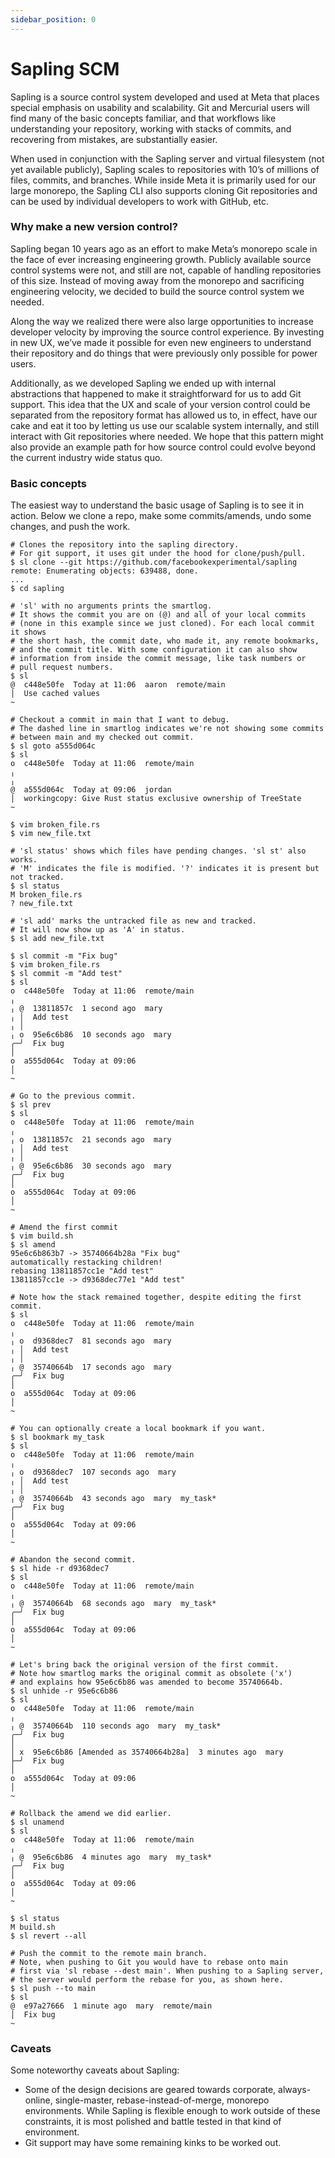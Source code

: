 ```yaml
---
sidebar_position: 0
---
```


# Sapling SCM

Sapling is a source control system developed and used at Meta that places special emphasis on usability and scalability. Git and Mercurial users will find many of the basic concepts familiar, and that workflows like understanding your repository, working with stacks of commits, and recovering from mistakes, are substantially easier.

When used in conjunction with the Sapling server and virtual filesystem (not yet available publicly), Sapling scales to repositories with 10’s of millions of files, commits, and branches. While inside Meta it is primarily used for our large monorepo, the Sapling CLI also supports cloning Git repositories and can be used by individual developers to work with GitHub, etc.

### Why make a new version control?

Sapling began 10 years ago as an effort to make Meta’s monorepo scale in the face of ever increasing engineering growth.  Publicly available source control systems were not, and still are not, capable of handling repositories of this size. Instead of moving away from the monorepo and sacrificing engineering velocity, we decided to build the source control system we needed.

Along the way we realized there were also large opportunities to increase developer velocity by improving the source control experience. By investing in new UX, we’ve made it possible for even new engineers to understand their repository and do things that were previously only possible for power users.

Additionally, as we developed Sapling we ended up with internal abstractions that happened to make it straightforward for us to add Git support. This idea that the UX and scale of your version control could be separated from the repository format has allowed us to, in effect, have our cake and eat it too by letting us use our scalable system internally, and still interact with Git repositories where needed.  We hope that this pattern might also provide an example path for how source control could evolve beyond the current industry wide status quo.

### Basic concepts

The easiest way to understand the basic usage of Sapling is to see it in action. Below we clone a repo, make some commits/amends, undo some changes, and push the work.

```sl-shell-example
# Clones the repository into the sapling directory.
# For git support, it uses git under the hood for clone/push/pull.
$ sl clone --git https://github.com/facebookexperimental/sapling
remote: Enumerating objects: 639488, done.
...
$ cd sapling

# 'sl' with no arguments prints the smartlog.
# It shows the commit you are on (@) and all of your local commits
# (none in this example since we just cloned). For each local commit it shows
# the short hash, the commit date, who made it, any remote bookmarks,
# and the commit title. With some configuration it can also show
# information from inside the commit message, like task numbers or
# pull request numbers.
$ sl
@  c448e50fe  Today at 11:06  aaron  remote/main
│  Use cached values
~

# Checkout a commit in main that I want to debug.
# The dashed line in smartlog indicates we're not showing some commits
# between main and my checked out commit.
$ sl goto a555d064c
$ sl
o  c448e50fe  Today at 11:06  remote/main
╷
╷
@  a555d064c  Today at 09:06  jordan
│  workingcopy: Give Rust status exclusive ownership of TreeState
~

$ vim broken_file.rs
$ vim new_file.txt

# 'sl status' shows which files have pending changes. 'sl st' also works.
# 'M' indicates the file is modified. '?' indicates it is present but not tracked.
$ sl status
M broken_file.rs
? new_file.txt

# 'sl add' marks the untracked file as new and tracked.
# It will now show up as 'A' in status.
$ sl add new_file.txt

$ sl commit -m "Fix bug"
$ vim broken_file.rs
$ sl commit -m "Add test"
$ sl
o  c448e50fe  Today at 11:06  remote/main
╷
╷ @  13811857c  1 second ago  mary
╷ │  Add test
╷ │
╷ o  95e6c6b86  10 seconds ago  mary
╭─╯  Fix bug
│
o  a555d064c  Today at 09:06
│
~

# Go to the previous commit.
$ sl prev
$ sl
o  c448e50fe  Today at 11:06  remote/main
╷
╷ o  13811857c  21 seconds ago  mary
╷ │  Add test
╷ │
╷ @  95e6c6b86  30 seconds ago  mary
╭─╯  Fix bug
│
o  a555d064c  Today at 09:06
│
~

# Amend the first commit
$ vim build.sh
$ sl amend
95e6c6b863b7 -> 35740664b28a "Fix bug"
automatically restacking children!
rebasing 13811857cc1e "Add test"
13811857cc1e -> d9368dec77e1 "Add test"

# Note how the stack remained together, despite editing the first commit.
$ sl
o  c448e50fe  Today at 11:06  remote/main
╷
╷ o  d9368dec7  81 seconds ago  mary
╷ │  Add test
╷ │
╷ @  35740664b  17 seconds ago  mary
╭─╯  Fix bug
│
o  a555d064c  Today at 09:06
│
~

# You can optionally create a local bookmark if you want.
$ sl bookmark my_task
$ sl
o  c448e50fe  Today at 11:06  remote/main
╷
╷ o  d9368dec7  107 seconds ago  mary
╷ │  Add test
╷ │
╷ @  35740664b  43 seconds ago  mary  my_task*
╭─╯  Fix bug
│
o  a555d064c  Today at 09:06
│
~

# Abandon the second commit.
$ sl hide -r d9368dec7
$ sl
o  c448e50fe  Today at 11:06  remote/main
╷
╷ @  35740664b  68 seconds ago  mary  my_task*
╭─╯  Fix bug
│
o  a555d064c  Today at 09:06
│
~

# Let's bring back the original version of the first commit.
# Note how smartlog marks the original commit as obsolete ('x')
# and explains how 95e6c6b86 was amended to become 35740664b.
$ sl unhide -r 95e6c6b86
$ sl
o  c448e50fe  Today at 11:06  remote/main
╷
╷ @  35740664b  110 seconds ago  mary  my_task*
╭─╯  Fix bug
│
│ x  95e6c6b86 [Amended as 35740664b28a]  3 minutes ago  mary
├─╯  Fix bug
│
o  a555d064c  Today at 09:06
│
~

# Rollback the amend we did earlier.
$ sl unamend
$ sl
o  c448e50fe  Today at 11:06  remote/main
╷
╷ @  95e6c6b86  4 minutes ago  mary  my_task*
╭─╯  Fix bug
│
o  a555d064c  Today at 09:06
│
~

$ sl status
M build.sh
$ sl revert --all

# Push the commit to the remote main branch.
# Note, when pushing to Git you would have to rebase onto main
# first via 'sl rebase --dest main'. When pushing to a Sapling server,
# the server would perform the rebase for you, as shown here.
$ sl push --to main
$ sl
@  e97a27666  1 minute ago  mary  remote/main
│  Fix bug
~
```

### Caveats

Some noteworthy caveats about Sapling:

* Some of the design decisions are geared towards corporate, always-online, single-master, rebase-instead-of-merge, monorepo environments.  While Sapling is flexible enough to work outside of these constraints, it is most polished and battle tested in that kind of environment.
* Git support may have some remaining kinks to be worked out.

###
